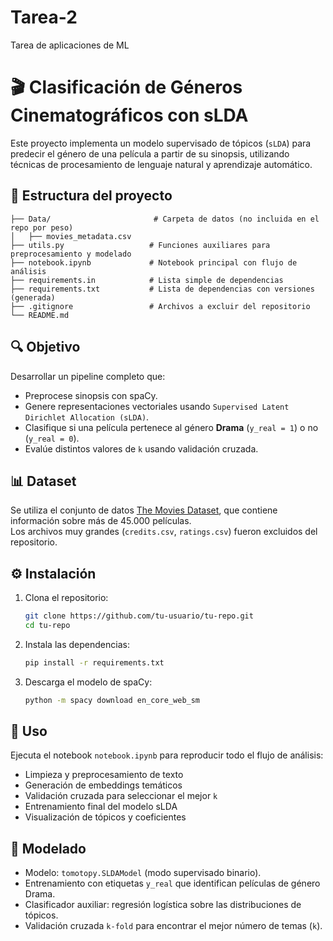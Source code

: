 # Tarea-2
Tarea de aplicaciones de ML

# 🎬 Clasificación de Géneros Cinematográficos con sLDA

Este proyecto implementa un modelo supervisado de tópicos (`sLDA`) para predecir el género de una película a partir de su sinopsis, utilizando técnicas de procesamiento de lenguaje natural y aprendizaje automático.

## 📂 Estructura del proyecto

```
├── Data/                       # Carpeta de datos (no incluida en el repo por peso)
│   ├── movies_metadata.csv
├── utils.py                   # Funciones auxiliares para preprocesamiento y modelado
├── notebook.ipynb             # Notebook principal con flujo de análisis
├── requirements.in            # Lista simple de dependencias
├── requirements.txt           # Lista de dependencias con versiones (generada)
├── .gitignore                 # Archivos a excluir del repositorio
└── README.md
```

## 🔍 Objetivo

Desarrollar un pipeline completo que:

- Preprocese sinopsis con spaCy.
- Genere representaciones vectoriales usando `Supervised Latent Dirichlet Allocation (sLDA)`.
- Clasifique si una película pertenece al género **Drama** (`y_real = 1`) o no (`y_real = 0`).
- Evalúe distintos valores de `k` usando validación cruzada.

## 📊 Dataset

Se utiliza el conjunto de datos [The Movies Dataset](https://www.kaggle.com/datasets/rounakbanik/the-movies-dataset), que contiene información sobre más de 45.000 películas.  
Los archivos muy grandes (`credits.csv`, `ratings.csv`) fueron excluidos del repositorio.

## ⚙️ Instalación

1. Clona el repositorio:
   ```bash
   git clone https://github.com/tu-usuario/tu-repo.git
   cd tu-repo
   ```

2. Instala las dependencias:
   ```bash
   pip install -r requirements.txt
   ```

3. Descarga el modelo de spaCy:
   ```bash
   python -m spacy download en_core_web_sm
   ```

## 🚀 Uso

Ejecuta el notebook `notebook.ipynb` para reproducir todo el flujo de análisis:
- Limpieza y preprocesamiento de texto
- Generación de embeddings temáticos
- Validación cruzada para seleccionar el mejor `k`
- Entrenamiento final del modelo sLDA
- Visualización de tópicos y coeficientes

## 🧠 Modelado

- Modelo: `tomotopy.SLDAModel` (modo supervisado binario).
- Entrenamiento con etiquetas `y_real` que identifican películas de género Drama.
- Clasificador auxiliar: regresión logística sobre las distribuciones de tópicos.
- Validación cruzada `k-fold` para encontrar el mejor número de temas (`k`).
